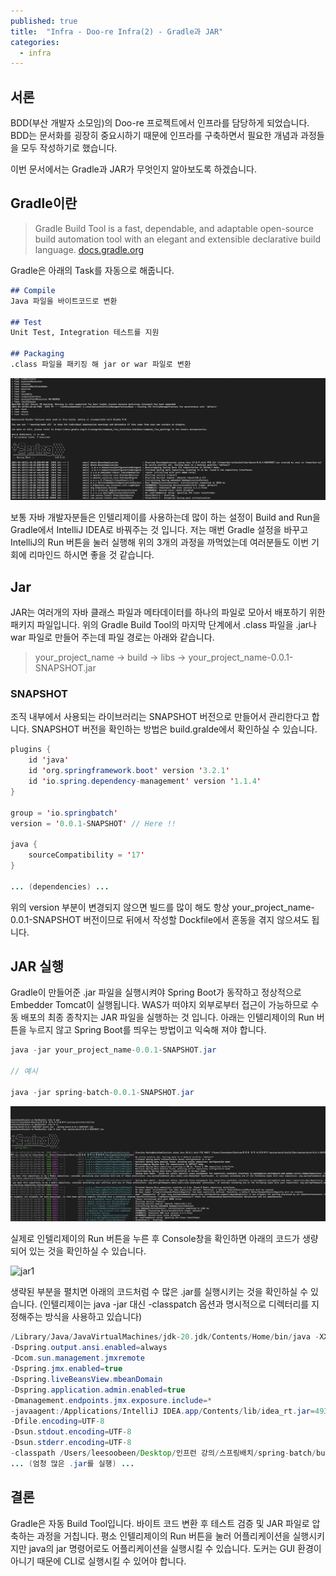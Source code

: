 ```yaml
---
published: true
title:  "Infra - Doo-re Infra(2) - Gradle과 JAR"
categories:
  - infra
---
```


## 서론

BDD(부산 개발자 소모임)의 Doo-re 프로젝트에서 인프라를 담당하게 되었습니다. BDD는 문서화를 굉장히 중요시하기 때문에 인프라를 구축하면서 필요한 개념과 과정들을 모두 작성하기로 했습니다.

이번 문서에서는 Gradle과 JAR가 무엇인지 알아보도록 하겠습니다.


## Gradle이란

> Gradle Build Tool is a fast, dependable, and adaptable open-source build automation tool with an elegant and extensible declarative build language. [docs.gradle.org](https://docs.gradle.org/current/userguide/userguide.html?_gl=1*1gkwnn3*_ga*Nzg0OTA5NjY5LjE3MDU1NDY4Nzc.*_ga_7W7NC6YNPT*MTcwNTU0Njg3Ny4xLjEuMTcwNTU0Njg5MC40Ny4wLjA.)

Gradle은 아래의 Task를 자동으로 해줍니다.

~~~md
## Compile
Java 파일을 바이트코드로 변환

## Test
Unit Test, Integration 테스트를 지원

## Packaging
.class 파일을 패키징 해 jar or war 파일로 변환
~~~

![gradle1](https://github.com/02ggang9/02ggang9.github.io/blob/master/_posts/images/infra/infra1/gradle1.png?raw=true)

보통 자바 개발자분들은 인텔리제이를 사용하는데 많이 하는 설정이 Build and Run을 Gradle에서 IntelliJ IDEA로 바꿔주는 것 입니다. 저는 매번 Gradle 설정을 바꾸고 IntelliJ의 Run 버튼을 눌러 실행해 위의 3개의 과정을 까먹었는데 여러분들도 이번 기회에 리마인드 하시면 좋을 것 같습니다.




## Jar

JAR는 여러개의 자바 클래스 파일과 메타데이터를 하나의 파일로 모아서 배포하기 위한 패키지 파일입니다. 위의 Gradle Build Tool의 마지막 단계에서 .class 파일을 .jar나 war 파일로 만들어 주는데 파일 경로는 아래와 같습니다.

> your_project_name -> build -> libs -> your_project_name-0.0.1-SNAPSHOT.jar

### SNAPSHOT

조직 내부에서 사용되는 라이브러리는 SNAPSHOT 버전으로 만들어서 관리한다고 합니다. SNAPSHOT 버전을 확인하는 방법은 build.gralde에서 확인하실 수 있습니다.

~~~java
plugins {
	id 'java'
	id 'org.springframework.boot' version '3.2.1'
	id 'io.spring.dependency-management' version '1.1.4'
}

group = 'io.springbatch'
version = '0.0.1-SNAPSHOT' // Here !!

java {
	sourceCompatibility = '17'
}

... (dependencies) ... 
~~~

위의 version 부분이 변경되지 않으면 빌드를 많이 해도 항상 your_project_name-0.0.1-SNAPSHOT 버전이므로 뒤에서 작성할 Dockfile에서 혼동을 겪지 않으셔도 됩니다.

## JAR 실행

Gradle이 만들어준 .jar 파일을 실행시켜야 Spring Boot가 동작하고 정상적으로 Embedder Tomcat이 실행됩니다. WAS가 떠야지 외부로부터 접근이 가능하므로 수동 배포의 최종 종착지는 JAR 파일을 실행하는 것 입니다. 아래는 인텔리제이의 Run 버튼을 누르지 않고 Spring Boot를 띄우는 방법이고 익숙해 져야 합니다.

~~~java
java -jar your_project_name-0.0.1-SNAPSHOT.jar

// 예시

java -jar spring-batch-0.0.1-SNAPSHOT.jar
~~~

![jar1](https://github.com/02ggang9/02ggang9.github.io/blob/master/_posts/images/infra/infra1/jar1.png?raw=true)

실제로 인텔리제이의 Run 버튼을 누른 후 Console창을 확인하면 아래의 코드가 생량되어 있는 것을 확인하실 수 있습니다. 

![jar1](https://github.com/02ggang9/02ggang9.github.io/blob/master/_posts/images/infra/infra1/jar2png?raw=true)

생략된 부분을 펼치면 아래의 코드처럼 수 많은 .jar를 실행시키는 것을 확인하실 수 있습니다. (인텔리제이는 java -jar 대신 -classpatch 옵션과 명시적으로 디렉터리를 지정해주는 방식을 사용하고 있습니다)

~~~java
/Library/Java/JavaVirtualMachines/jdk-20.jdk/Contents/Home/bin/java -XX:TieredStopAtLevel=1 
-Dspring.output.ansi.enabled=always 
-Dcom.sun.management.jmxremote 
-Dspring.jmx.enabled=true 
-Dspring.liveBeansView.mbeanDomain 
-Dspring.application.admin.enabled=true 
-Dmanagement.endpoints.jmx.exposure.include=* 
-javaagent:/Applications/IntelliJ IDEA.app/Contents/lib/idea_rt.jar=49340:/Applications/IntelliJ IDEA.app/Contents/bin 
-Dfile.encoding=UTF-8 
-Dsun.stdout.encoding=UTF-8 
-Dsun.stderr.encoding=UTF-8 
-classpath /Users/leesoobeen/Desktop/인프런 강의/스프링배치/spring-batch/build/classes/java/main:/Users/leesoobeen/Desktop/인프런 강의/스프링배치/spring-batch/build/resources/main:/Users/leesoobeen/.gradle/caches/modules-2/files-2.1/org.projectlombok/lombok/1.18.30/f195ee86e6c896ea47a1d39defbe20eb59cd149d/lombok-1.18.30.jar
... (엄청 많은 .jar를 실행) ...
~~~


## 결론

Gradle은 자동 Build Tool입니다. 바이트 코드 변환 후 테스트 검증 및 JAR 파일로 압축하는 과정을 거칩니다. 평소 인텔리제이의 Run 버튼을 눌러 어플리케이션을 실행시키지만 java의 jar 명령어로도 어플리케이션을 실행시킬 수 있습니다. 도커는 GUI 환경이 아니기 때문에 CLI로 실행시킬 수 있어야 합니다.
